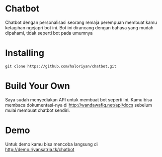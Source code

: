 # Chatbot
Chatbot dengan personalisasi seorang remaja perempuan membuat kamu ketagihan ngejapri bot ini. Bot ini dirancang dengan bahasa yang mudah dipahami, tidak seperti bot pada umumnya

# Installing
```
git clone https://github.com/haloriyan/chatbot.git
```

# Build Your Own
Saya sudah menyediakan API untuk membuat bot seperti ini. Kamu bisa membaca dokumentasi-nya di http://wandawafiq.net/api/docs sebelum mulai membuat chatbot sendiri.

# Demo
Untuk demo kamu bisa mencoba langsung di http://demo.riyansatria.tk/chatbot
